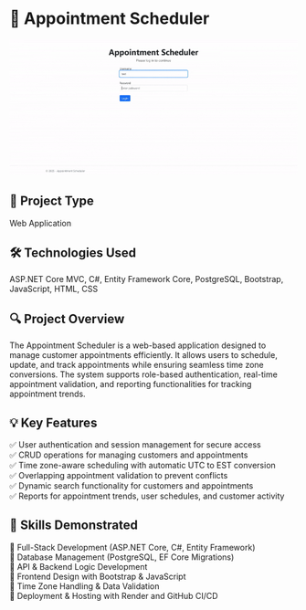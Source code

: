 # 📅 Appointment Scheduler

![](https://github.com/kasimo22/AppointmentSchedulerWeb/blob/master/project-gifs/appointment-scheduler-optimized.gif)

## 🎯 Project Type

Web Application

## 🛠 Technologies Used

ASP.NET Core MVC, C#, Entity Framework Core, PostgreSQL, Bootstrap, JavaScript, HTML, CSS

## 🔍 Project Overview

The Appointment Scheduler is a web-based application designed to manage customer appointments efficiently. It allows users to schedule, update, and track appointments while ensuring seamless time zone conversions. The system supports role-based authentication, real-time appointment validation, and reporting functionalities for tracking appointment trends.

## 💡 Key Features

✅ User authentication and session management for secure access<br />
✅ CRUD operations for managing customers and appointments<br />
✅ Time zone-aware scheduling with automatic UTC to EST conversion<br />
✅ Overlapping appointment validation to prevent conflicts<br />
✅ Dynamic search functionality for customers and appointments<br />
✅ Reports for appointment trends, user schedules, and customer activity

## 🚀 Skills Demonstrated

🔹 Full-Stack Development (ASP.NET Core, C#, Entity Framework)<br />
🔹 Database Management (PostgreSQL, EF Core Migrations)<br />
🔹 API & Backend Logic Development<br />
🔹 Frontend Design with Bootstrap & JavaScript<br />
🔹 Time Zone Handling & Data Validation<br />
🔹 Deployment & Hosting with Render and GitHub CI/CD
